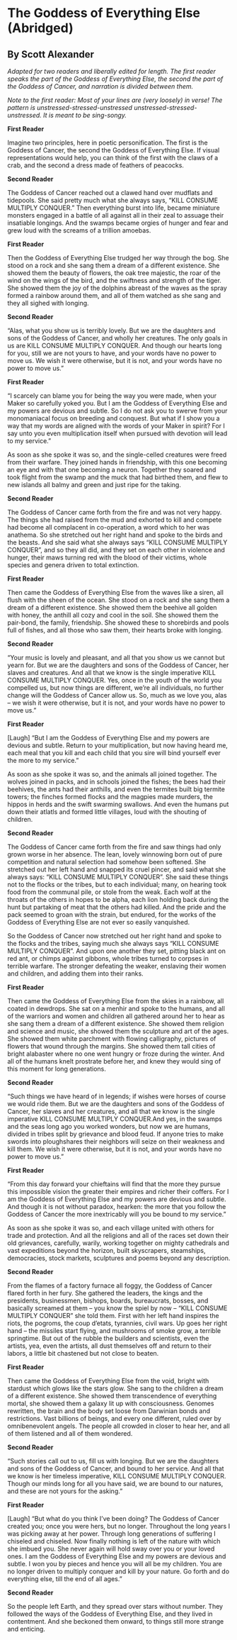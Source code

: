 # The Goddess of Everything Else (Abridged)
## By Scott Alexander

*Adapted for two readers and liberally edited for length. The first
reader speaks the part of the Goddess of Everything Else, the second
the part of the Goddess of Cancer, and narration is divided between
them.*

*Note to the first reader: Most of your lines are (very loosely) in
verse! The pattern is unstressed-stressed-unstressed
unstressed-stressed-unstressed. It is meant to be sing-songy.*

**First Reader**

Imagine two principles, here in poetic personification. The first is
the Goddess of Cancer, the second the Goddess of Everything Else. If
visual representations would help, you can think of the first with the
claws of a crab, and the second a dress made of feathers of peacocks.

**Second Reader**

The Goddess of Cancer reached out a clawed hand over mudflats and
tidepools. She said pretty much what she always says, “KILL CONSUME
MULTIPLY CONQUER.” Then everything burst into life, became miniature
monsters engaged in a battle of all against all in their zeal to
assuage their insatiable longings. And the swamps became orgies of
hunger and fear and grew loud with the screams of a trillion amoebas.

**First Reader**

Then the Goddess of Everything Else trudged her way through the
bog. She stood on a rock and she sang them a dream of a different
existence. She showed them the beauty of flowers, the oak tree
majestic, the roar of the wind on the wings of the bird, and the
swiftness and strength of the tiger. She showed them the joy of the
dolphins abreast of the waves as the spray formed a rainbow around
them, and all of them watched as she sang and they all sighed with
longing.


**Second Reader**

“Alas, what you show us is terribly lovely. But we are the daughters
and sons of the Goddess of Cancer, and wholly her creatures. The only
goals in us are KILL CONSUME MULTIPLY CONQUER. And though our hearts
long for you, still we are not yours to have, and your words have no
power to move us. We wish it were otherwise, but it is not, and your
words have no power to move us.”

**First Reader**

“I scarcely can blame you for being the way you were made, when your
Maker so carefully yoked you. But I am the Goddess of Everything Else
and my powers are devious and subtle. So I do not ask you to swerve
from your monomaniacal focus on breeding and conquest. But what if I
show you a way that my words are aligned with the words of your Maker
in spirit? For I say unto you even multiplication itself when pursued
with devotion will lead to my service.”

As soon as she spoke it was so, and the single-celled creatures were
freed from their warfare. They joined hands in friendship, with this
one becoming an eye and with that one becoming a neuron. Together they
soared and took flight from the swamp and the muck that had birthed
them, and flew to new islands all balmy and green and just ripe for
the taking.

**Second Reader**

The Goddess of Cancer came forth from the fire and was not very
happy. The things she had raised from the mud and exhorted to kill and
compete had become all complacent in co-operation, a word which to her
was anathema. So she stretched out her right hand and spoke to the
birds and the beasts. And she said what she always says “KILL CONSUME
MULTIPLY CONQUER”, and so they all did, and they set on each other in
violence and hunger, their maws turning red with the blood of their
victims, whole species and genera driven to total extinction.

**First Reader**

Then came the Goddess of Everything Else from the waves like a siren,
all flush with the sheen of the ocean. She stood on a rock and she
sang them a dream of a different existence. She showed them the
beehive all golden with honey, the anthill all cozy and cool in the
soil. She showed them the pair-bond, the family, friendship. She
showed these to shorebirds and pools full of fishes, and all those who
saw them, their hearts broke with longing.

**Second Reader**

“Your music is lovely and pleasant, and all that you show us we cannot
but yearn for. But we are the daughters and sons of the Goddess of
Cancer, her slaves and creatures. And all that we know is the single
imperative KILL CONSUME MULTIPLY CONQUER. Yes, once in the youth of
the world you compelled us, but now things are different, we’re all
individuals, no further change will the Goddess of Cancer allow
us. So, much as we love you, alas – we wish it were otherwise, but it
is not, and your words have no power to move us.”

**First Reader**

[Laugh] “But I am the Goddess of Everything Else and my powers are
devious and subtle. Return to your multiplication, but now having
heard me, each meal that you kill and each child that you sire will
bind yourself ever the more to my service.”

As soon as she spoke it was so, and the animals all joined
together. The wolves joined in packs, and in schools joined the
fishes; the bees had their beehives, the ants had their anthills, and
even the termites built big termite towers; the finches formed flocks
and the magpies made murders, the hippos in herds and the swift
swarming swallows. And even the humans put down their atlatls and
formed little villages, loud with the shouting of children.

**Second Reader**

The Goddess of Cancer came forth from the fire and saw things had only
grown worse in her absence. The lean, lovely winnowing born out of
pure competition and natural selection had somehow been softened. She
stretched out her left hand and snapped its cruel pincer, and said
what she always says: “KILL CONSUME MULTIPLY CONQUER”. She said these
things not to the flocks or the tribes, but to each individual; many,
on hearing took food from the communal pile, or stole from the
weak. Each wolf at the throats of the others in hopes to be alpha,
each lion holding back during the hunt but partaking of meat that the
others had killed. And the pride and the pack seemed to groan with the
strain, but endured, for the works of the Goddess of Everything Else
are not ever so easily vanquished.

So the Goddess of Cancer now stretched out her right hand and spoke to
the flocks and the tribes, saying much she always says “KILL CONSUME
MULTIPLY CONQUER”. And upon one another they set, pitting black ant on
red ant, or chimps against gibbons, whole tribes turned to corpses in
terrible warfare. The stronger defeating the weaker, enslaving their
women and children, and adding them into their ranks.

**First Reader**

Then came the Goddess of Everything Else from the skies in a rainbow,
all coated in dewdrops. She sat on a menhir and spoke to the humans,
and all of the warriors and women and children all gathered around her
to hear as she sang them a dream of a different existence. She showed
them religion and science and music, she showed them the sculpture and
art of the ages. She showed them white parchment with flowing
calligraphy, pictures of flowers that wound through the margins. She
showed them tall cities of bright alabaster where no one went hungry
or froze during the winter. And all of the humans knelt prostrate
before her, and knew they would sing of this moment for long
generations.

**Second Reader**

“Such things we have heard of in legends; if wishes were horses of
course we would ride them. But we are the daughters and sons of the
Goddess of Cancer, her slaves and her creatures, and all that we know
is the single imperative KILL CONSUME MULTIPLY CONQUER.And yes, in the
swamps and the seas long ago you worked wonders, but now we are
humans, divided in tribes split by grievance and blood feud. If anyone
tries to make swords into ploughshares their neighbors will seize on
their weakness and kill them. We wish it were otherwise, but it is
not, and your words have no power to move us.”

**First Reader**

“From this day forward your chieftains will find that the more they
pursue this impossible vision the greater their empires and richer
their coffers. For I am the Goddess of Everything Else and my powers
are devious and subtle. And though it is not without paradox, hearken:
the more that you follow the Goddess of Cancer the more inextricably
will you be bound to my service.”

As soon as she spoke it was so, and each village united with others
for trade and protection. And all the religions and all of the races
set down their old grievances, carefully, warily, working together on
mighty cathedrals and vast expeditions beyond the horizon, built
skyscrapers, steamships, democracies, stock markets, sculptures and
poems beyond any description.

**Second Reader**

From the flames of a factory furnace all foggy, the Goddess of Cancer
flared forth in her fury. She gathered the leaders, the kings and the
presidents, businessmen, bishops, boards, bureaucrats, bosses, and
basically screamed at them – you know the spiel by now – “KILL CONSUME
MULTIPLY CONQUER” she told them. First with her left hand inspires the
riots, the pogroms, the coup d’etats, tyrannies, civil wars. Up goes
her right hand – the missiles start flying, and mushrooms of smoke
grow, a terrible springtime. But out of the rubble the builders and
scientists, even the artists, yea, even the artists, all dust
themselves off and return to their labors, a little bit chastened but
not close to beaten.

**First Reader**

Then came the Goddess of Everything Else from the void, bright with
stardust which glows like the stars glow. She sang to the children a
dream of a different existence. She showed them transcendence of
everything mortal, she showed them a galaxy lit up with
consciousness. Genomes rewritten, the brain and the body set loose
from Darwinian bonds and restrictions. Vast billions of beings, and
every one different, ruled over by omnibenevolent angels. The people
all crowded in closer to hear her, and all of them listened and all of
them wondered.

**Second Reader**

“Such stories call out to us, fill us with longing. But we are the
daughters and sons of the Goddess of Cancer, and bound to her
service. And all that we know is her timeless imperative, KILL CONSUME
MULTIPLY CONQUER. Though our minds long for all you have said, we are
bound to our natures, and these are not yours for the asking.”

**First Reader**

[Laugh] “But what do you think I’ve been doing? The Goddess of Cancer
created you; once you were hers, but no longer. Throughout the long
years I was picking away at her power. Through long generations of
suffering I chiseled and chiseled. Now finally nothing is left of the
nature with which she imbued you. She never again will hold sway over
you or your loved ones. I am the Goddess of Everything Else and my
powers are devious and subtle. I won you by pieces and hence you will
all be my children. You are no longer driven to multiply conquer and
kill by your nature. Go forth and do everything else, till the end of
all ages.”

**Second Reader**

So the people left Earth, and they spread over stars without number.
They followed the ways of the Goddess of Everything Else, and they
lived in contentment. And she beckoned them onward, to things still
more strange and enticing.